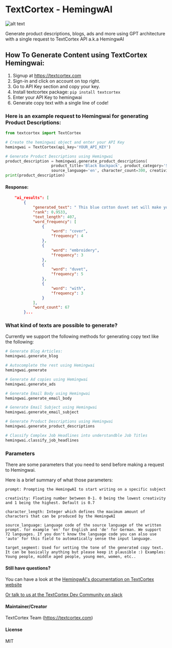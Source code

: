 # TextCortex - HemingwAI
![alt text](https://github.com/textcortex/hemingwai/raw/main/textcortex_logo.png?raw=true "TextCortex AI API Hemingway Logo")

Generate product descriptions, blogs, ads and more using GPT architecture with a single request to TextCortex API a.k.a 
HemingwAI

## How To Generate Content using TextCortex Hemingwai:
1. Signup at https://textcortex.com
2. Sign-in and click on account on top right.
3. Go to API Key section and copy your key.
4. Install textcortex package:
   `pip install textcortex`
5. Enter your API Key to hemingwai
6. Generate copy text with a single line of code!

### Here is an example request to Hemingwai for generating Product Descriptions:

```python
from textcortex import TextCortex

# Create the hemingwai object and enter your API Key
hemingwai = TextCortex(api_key='YOUR_API_KEY')

# Generate Product Descriptions using Hemingwai
product_description = hemingwai.generate_product_descriptions(
                    product_title='Black Backpack', product_category='Shoes & Bags', target_segment='',
                    source_language='en', character_count=300, creativity=0.7)
print(product_description)
```

#### Response:
```json
    "ai_results": [
        {
            "generated_text": " This blue cotton duvet set will make your bedroom set, comfortable and stylish. The duvet cover set is made from soft polyester fabric with detailed embroidery. The duvet cover set has blue and silver floral embroidery details. The decorative pillows are decorated with black and silver embroidery. The duvet cover set is completed with coordinated Two shams, one in the same design. The duvet cover set is",
            "rank": 0.9533,
            "text_length": 407,
            "word_frequency": [
                {
                    "word": "cover",
                    "frequency": 4
                },
                {
                    "word": "embroidery",
                    "frequency": 3
                },
                {
                    "word": "duvet",
                    "frequency": 5
                },
                {
                    "word": "with",
                    "frequency": 3
                }
            ],
            "word_count": 67
        }...
```

### What kind of texts are possible to generate?

Currently we support the following methods for generating copy text like the following:
```python
# Generate Blog Articles:
hemingwai.generate_blog

# Autocomplete the rest using Hemingwai
hemingwai.generate

# Generate Ad copies using Hemingwai
hemingwai.generate_ads

# Generate Email Body using Hemingwai
hemingwai.generate_email_body

# Generate Email Subject using Hemingwai
hemingwai.generate_email_subject

# Generate Product Descriptions using Hemingwai
hemingwai.generate_product_descriptions

# Classify Complex Job Headlines into understandble Job Titles
hemingwai.classify_job_headlines
```

### Parameters
There are some parameters that you need to send before making a request to Hemingwai.

Here is a brief summary of what those parameters:

`prompt: Prompting the HemingwAI to start writing on a specific subject`

`creativity: Floating number between 0-1. 0 being the lowest creativity and 1 being the highest. Default is 0.7`

`character_length: Integer which defines the maximum amount of characters that can be produced by the HemingwAI`

`source_language: Language code of the source language of the written prompt. for example 'en' for English and 'de' for German.
We support 72 languages. If you don't know the language code you can also use 'auto' for this field to automatically sense the input language.`

`target_segment: Used for setting the tone of the generated copy text. It can be basically anything but please keep it plausible :)
Examples: Young people, middle aged people, young men, women, etc..`

#### Still have questions?
You can have a look at the [HemingwAI's documentation on TextCortex website](https://textcortex.com/documentation/api)

[Or talk to us at the TextCortex Dev Community on slack](https://join.slack.com/t/textcortexaicommunity/shared_invite/zt-rmaw7j10-Lz9vf86aF5I_fYZAS7JafQ)

#### Maintainer/Creator
TextCortex Team (https://textcortex.com)

#### License
MIT
